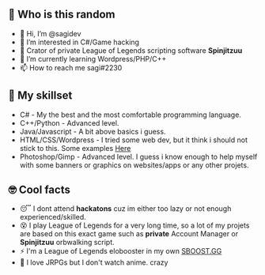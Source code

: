 ## 👀 Who is this random

- 👋 Hi, I’m @sagidev
- 👀 I’m interested in C#/Game hacking 
- 🚀 Crator of private League of Legends scripting software **Spinjitzuu**
- 🌱 I’m currently learning Wordpress/PHP/C++
- 📫 How to reach me sagi#2230

## 🚀 My skillset
- C# - My the best and the most comfortable programming language.
- C++/Python - Advanced level.
- Java/Javascript - A bit above basics i guess.
- HTML/CSS/Wordpress - I tried some web dev, but it think i should not stick to this. Some examples [Here](http://sagidev.eu/)
- Photoshop/Gimp - Advanced level. I guess i know enough to help myself with some banners or graphics on websites/apps or any other projets.

## 🤓 Cool facts
- 😴 I dont attend **hackatons** cuz im either too lazy or not enough experienced/skilled.
- 😵 I play League of Legends for a very long time, so a lot of my projets are based on this exact game such as **private** Account Manager or **Spinjitzuu** orbwalking script.
- ⚡ I'm a League of Legends elobooster in my own [SBOOST.GG](https://discord.gg/ezt8AvEJCs)
- 🥵 I love JRPGs but I don't watch anime. crazy
